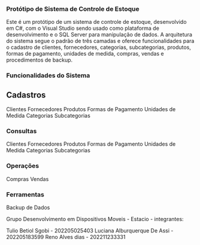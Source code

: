 ### Protótipo de Sistema de Controle de Estoque
Este é um protótipo de um sistema de controle de estoque, desenvolvido em C#, com o Visual Studio sendo usado como plataforma de desenvolvimento e o SQL Server para manipulação de dados. A arquitetura do sistema segue o padrão de três camadas e oferece funcionalidades para o cadastro de clientes, fornecedores, categorias, subcategorias, produtos, formas de pagamento, unidades de medida, compras, vendas e procedimentos de backup.

### Funcionalidades do Sistema
## Cadastros
Clientes
Fornecedores
Produtos
Formas de Pagamento
Unidades de Medida
Categorias
Subcategorias
### Consultas
Clientes
Fornecedores
Produtos
Formas de Pagamento
Unidades de Medida
Categorias
Subcategorias
### Operações
Compras
Vendas
### Ferramentas
Backup de Dados

Grupo Desenvolvimento em Dispositivos Moveis - Estacio - integrantes:

Tulio Betiol Sgobi - 202205025403 
Luciana Alburquerque De Assi - 202205183599
Reno Alves dias - 202211233331
